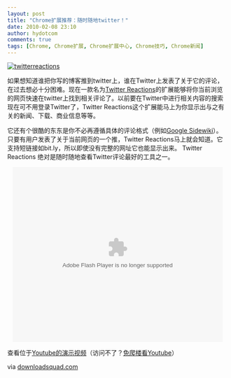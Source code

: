 ```yaml
---
layout: post
title: "Chrome扩展推荐：随时随地twitter！"
date: 2010-02-08 23:10
author: hydotcom
comments: true
tags: [Chrome, Chrome扩展, Chrome扩展中心, Chrome技巧, Chrome新闻]
---
```

<a href="http://img.chromi.org/2010/02/twitterreactions.jpg">![](http://img.chromi.org/2010/02/twitterreactions.jpg "twitterreactions")</a>

如果想知道谁把你写的博客推到twitter上，谁在Twitter上发表了关于它的评论，在过去想必十分困难。现在一款名为[Twitter Reactions](https://chrome.google.com/extensions/detail/ebipjbfcgphjbnkhbijmnpnpcgjolked)的扩展能够将你当前浏览的网页快速在twitter上找到相关评论了。以前要在Twitter中进行相关内容的搜索现在可不用登录Twitter了，Twitter Reactions这个扩展能马上为你显示出与之有关的新闻、下载、商业信息等等。<!--more-->

它还有个很酷的东东是你不必再遵循具体的评论格式（例如[Google Sidewiki](http://www.chromi.org/archives/1082)）。只要有用户发表了关于当前网页的一个推，Twitter Reactions马上就会知道。它支持短链接如bit.ly，所以即使没有完整的网址它也能显示出来。 Twitter Reactions 绝对是随时随地查看Twitter评论最好的工具之一。

<p style="text-align: center;"><embed src="http://player.youku.com/player.php/sid/37783742/v.swf" quality="high" width="480" height="400" align="middle" allowScriptAccess="sameDomain" type="application/x-shockwave-flash"></embed>


查看位于[Youtube的演示视频](http://www.youtube.com/watch?v=a_EcXBgJMg4&amp;feature=player_embedded)（访问不了？[免爬楼看Youtube](http://www.chromi.org/archives/2830)）

via [downloadsquad.com](http://www.downloadsquad.com/2010/02/08/twitter-reactions-chrome-extension-reveals-the-buzz-on-any-websi/)

